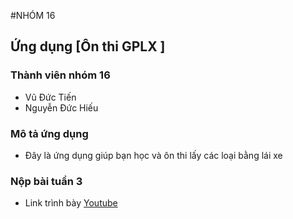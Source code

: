 #NHÓM 16

## Ứng dụng [Ôn thi GPLX ]
### Thành viên nhóm 16
- Vũ Đức Tiến
- Nguyễn Đức Hiếu
### Mô tả ứng dụng
* Đây là ứng dụng giúp bạn học và ôn thi lấy các loại bằng lái xe 
### Nộp bài tuần 3
* Link trình bày [Youtube](https://www.youtube.com/watch?v=Rulj7y40nTc&feature=youtu.be&fbclid=IwAR2vziLFLZ-j5_-QidxIWUWydOGxMVg2KpEj6dah_SKrjGRN6-seBI_ELyE)




